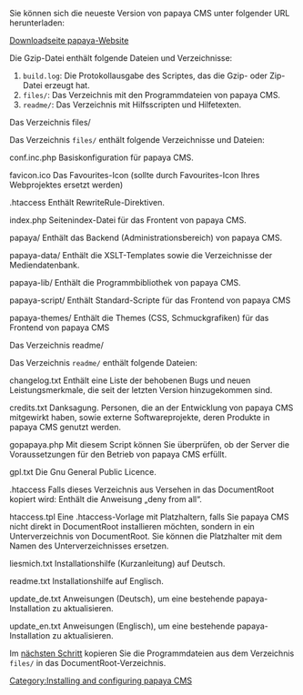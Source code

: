 
Sie können sich die neueste Version von papaya CMS unter folgender URL herunterladen:

[Downloadseite papaya-Website](http://www.papaya-cms.com/Download)

Die Gzip-Datei enthält folgende Dateien und Verzeichnisse:

1.  `build.log`: Die Protokollausgabe des Scriptes, das die Gzip- oder Zip-Datei erzeugt hat.
2.  `files/`: Das Verzeichnis mit den Programmdateien von papaya CMS.
3.  `readme/`: Das Verzeichnis mit Hilfsscripten und Hilfetexten.

Das Verzeichnis files/

Das Verzeichnis `files/` enthält folgende Verzeichnisse und Dateien:

conf.inc.php
Basiskonfiguration für papaya CMS.

favicon.ico
Das Favourites-Icon (sollte durch Favourites-Icon Ihres Webprojektes ersetzt werden)

.htaccess
Enthält RewriteRule-Direktiven.

index.php
Seitenindex-Datei für das Frontent von papaya CMS.

papaya/
Enthält das Backend (Administrationsbereich) von papaya CMS.

papaya-data/
Enthält die XSLT-Templates sowie die Verzeichnisse der Mediendatenbank.

papaya-lib/
Enthält die Programmbibliothek von papaya CMS.

papaya-script/
Enthält Standard-Scripte für das Frontend von papaya CMS

papaya-themes/
Enthält die Themes (CSS, Schmuckgrafiken) für das Frontend von papaya CMS

Das Verzeichnis readme/

Das Verzeichnis `readme/` enthält folgende Dateien:

changelog.txt
Enthält eine Liste der behobenen Bugs und neuen Leistungsmerkmale, die seit der letzten Version hinzugekommen sind.

credits.txt
Danksagung. Personen, die an der Entwicklung von papaya CMS mitgewirkt haben, sowie externe Softwareprojekte, deren Produkte in papaya CMS genutzt werden.

gopapaya.php
Mit diesem Script können Sie überprüfen, ob der Server die Voraussetzungen für den Betrieb von papaya CMS erfüllt.

gpl.txt
Die Gnu General Public Licence.

.htaccess
Falls dieses Verzeichnis aus Versehen in das DocumentRoot kopiert wird: Enthält die Anweisung „deny from all“.

htaccess.tpl
Eine .htaccess-Vorlage mit Platzhaltern, falls Sie papaya CMS nicht direkt in DocumentRoot installieren möchten, sondern in ein Unterverzeichnis von DocumentRoot. Sie können die Platzhalter mit dem Namen des Unterverzeichnisses ersetzen.

liesmich.txt
Installationshilfe (Kurzanleitung) auf Deutsch.

readme.txt
Installationshilfe auf Englisch.

update_de.txt
Anweisungen (Deutsch), um eine bestehende papaya-Installation zu aktualisieren.

update_en.txt
Anweisungen (Englisch), um eine bestehende papaya-Installation zu aktualisieren.

Im [nächsten Schritt](/Programmdateien_nach_DocumentRoot_kopieren.md) kopieren Sie die Programmdateien aus dem Verzeichnis `files/` in das DocumentRoot-Verzeichnis.

[Category:Installing and configuring papaya CMS](export_en/Category:Installing_and_configuring_papaya_CMS.md)